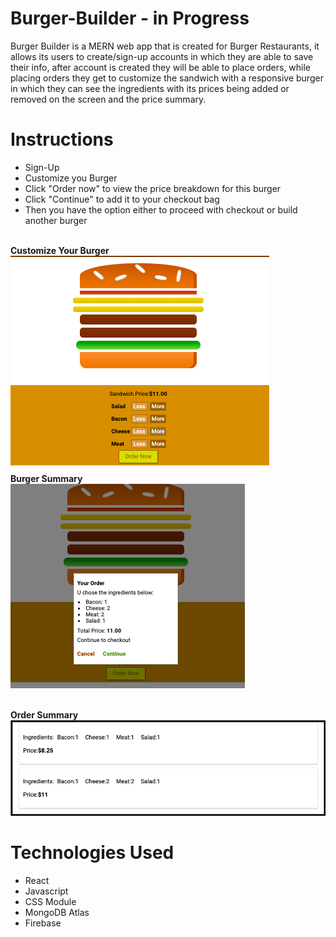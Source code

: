 # Burger-Builder - in Progress


Burger Builder is a MERN web app that is created for Burger Restaurants, it allows its users to create/sign-up accounts in which they are able to save their info, after account is created they will be able to place orders, while placing orders they get to customize the sandwich with a responsive burger in which they can see the ingredients with its prices being added or removed on the screen and the price summary.

# Instructions
- Sign-Up
- Customize you Burger
- Click "Order now" to view the price breakdown for this burger
- Click "Continue" to add it to your checkout bag
- Then you have the option either to proceed with checkout or build another burger


<br/><strong>Customize Your Burger </strong><br/> ![Login](./assets/Customize.png)
<br/><strong>Burger Summary</strong> <br/> ![Login](./assets/burgerSummary.png) 

<br/><strong>Order Summary </strong> <br/> ![Login](./assets/orderSummary.png)



# Technologies Used

- React
- Javascript
- CSS Module
- MongoDB Atlas
- Firebase


